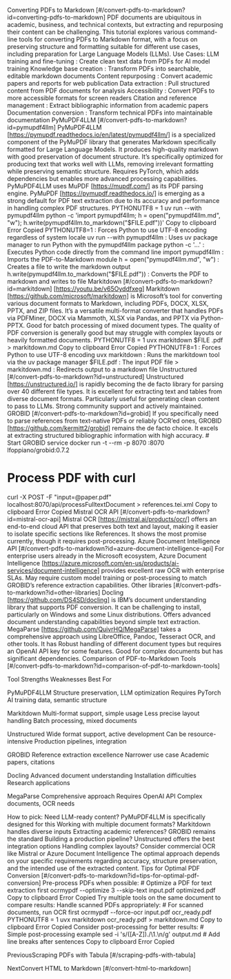 Converting PDFs to Markdown [#/convert-pdfs-to-markdown?id=converting-pdfs-to-markdown] PDF documents are ubiquitous in academic, business, and technical contexts, but extracting and repurposing their content can be challenging. This tutorial explores various command-line tools for converting PDFs to Markdown format, with a focus on preserving structure and formatting suitable for different use cases, including preparation for Large Language Models (LLMs). Use Cases: LLM training and fine-tuning : Create clean text data from PDFs for AI model training Knowledge base creation : Transform PDFs into searchable, editable markdown documents Content repurposing : Convert academic papers and reports for web publication Data extraction : Pull structured content from PDF documents for analysis Accessibility : Convert PDFs to more accessible formats for screen readers Citation and reference management : Extract bibliographic information from academic papers Documentation conversion : Transform technical PDFs into maintainable documentation PyMuPDF4LLM [#/convert-pdfs-to-markdown?id=pymupdf4llm] PyMuPDF4LLM [https://pymupdf.readthedocs.io/en/latest/pymupdf4llm/] is a specialized component of the PyMuPDF library that generates Markdown specifically formatted for Large Language Models. It produces high-quality markdown with good preservation of document structure. It’s specifically optimized for producing text that works well with LLMs, removing irrelevant formatting while preserving semantic structure. Requires PyTorch, which adds dependencies but enables more advanced processing capabilities. PyMuPDF4LLM uses MuPDF [https://mupdf.com/] as its PDF parsing engine. PyMuPDF [https://pymupdf.readthedocs.io/] is emerging as a strong default for PDF text extraction due to its accuracy and performance in handling complex PDF structures. PYTHONUTF8 = 1 uv run --with pymupdf4llm python -c 'import pymupdf4llm; h = open("pymupdf4llm.md", "w"); h.write(pymupdf4llm.to_markdown("$FILE.pdf"))' Copy to clipboard Error Copied PYTHONUTF8=1 : Forces Python to use UTF-8 encoding regardless of system locale uv run --with pymupdf4llm : Uses uv package manager to run Python with the pymupdf4llm package python -c '...' : Executes Python code directly from the command line import pymupdf4llm : Imports the PDF-to-Markdown module h = open("pymupdf4llm.md", "w") : Creates a file to write the markdown output h.write(pymupdf4llm.to_markdown("$FILE.pdf")) : Converts the PDF to markdown and writes to file Markitdown [#/convert-pdfs-to-markdown?id=markitdown] [https://youtu.be/v65Oyddfxeg] Markitdown [https://github.com/microsoft/markitdown] is Microsoft’s tool for converting various document formats to Markdown, including PDFs, DOCX, XLSX, PPTX, and ZIP files. It’s a versatile multi-format converter that handles PDFs via PDFMiner, DOCX via Mammoth, XLSX via Pandas, and PPTX via Python-PPTX. Good for batch processing of mixed document types. The quality of PDF conversion is generally good but may struggle with complex layouts or heavily formatted documents. PYTHONUTF8 = 1 uvx markitdown $FILE .pdf > markitdown.md Copy to clipboard Error Copied PYTHONUTF8=1 : Forces Python to use UTF-8 encoding uvx markitdown : Runs the markitdown tool via the uv package manager $FILE.pdf : The input PDF file > markitdown.md : Redirects output to a markdown file Unstructured [#/convert-pdfs-to-markdown?id=unstructured] Unstructured [https://unstructured.io/] is rapidly becoming the de facto library for parsing over 40 different file types. It is excellent for extracting text and tables from diverse document formats. Particularly useful for generating clean content to pass to LLMs. Strong community support and actively maintained. GROBID [#/convert-pdfs-to-markdown?id=grobid] If you specifically need to parse references from text-native PDFs or reliably OCR’ed ones, GROBID [https://github.com/kermitt2/grobid] remains the de facto choice. It excels at extracting structured bibliographic information with high accuracy. # Start GROBID service
docker run -t --rm -p 8070 :8070 lfoppiano/grobid:0.7.2

# Process PDF with curl
curl -X POST -F "input=@paper.pdf" localhost:8070/api/processFulltextDocument > references.tei.xml Copy to clipboard Error Copied Mistral OCR API [#/convert-pdfs-to-markdown?id=mistral-ocr-api] Mistral OCR [https://mistral.ai/products/ocr/] offers an end-to-end cloud API that preserves both text and layout, making it easier to isolate specific sections like References. It shows the most promise currently, though it requires post-processing. Azure Document Intelligence API [#/convert-pdfs-to-markdown?id=azure-document-intelligence-api] For enterprise users already in the Microsoft ecosystem, Azure Document Intelligence [https://azure.microsoft.com/en-us/products/ai-services/document-intelligence] provides excellent raw OCR with enterprise SLAs. May require custom model training or post-processing to match GROBID’s reference extraction capabilities. Other libraries [#/convert-pdfs-to-markdown?id=other-libraries] Docling [https://github.com/DS4SD/docling] is IBM’s document understanding library that supports PDF conversion. It can be challenging to install, particularly on Windows and some Linux distributions. Offers advanced document understanding capabilities beyond simple text extraction. MegaParse [https://github.com/QuivrHQ/MegaParse] takes a comprehensive approach using LibreOffice, Pandoc, Tesseract OCR, and other tools. It has Robust handling of different document types but requires an OpenAI API key for some features. Good for complex documents but has significant dependencies. Comparison of PDF-to-Markdown Tools [#/convert-pdfs-to-markdown?id=comparison-of-pdf-to-markdown-tools]

Tool
Strengths
Weaknesses
Best For

PyMuPDF4LLM
Structure preservation, LLM optimization
Requires PyTorch
AI training data, semantic structure

Markitdown
Multi-format support, simple usage
Less precise layout handling
Batch processing, mixed documents

Unstructured
Wide format support, active development
Can be resource-intensive
Production pipelines, integration

GROBID
Reference extraction excellence
Narrower use case
Academic papers, citations

Docling
Advanced document understanding
Installation difficulties
Research applications

MegaParse
Comprehensive approach
Requires OpenAI API
Complex documents, OCR needs

How to pick: Need LLM-ready content? PyMuPDF4LLM is specifically designed for this Working with multiple document formats? Markitdown handles diverse inputs Extracting academic references? GROBID remains the standard Building a production pipeline? Unstructured offers the best integration options Handling complex layouts? Consider commercial OCR like Mistral or Azure Document Intelligence The optimal approach depends on your specific requirements regarding accuracy, structure preservation, and the intended use of the extracted content. Tips for Optimal PDF Conversion [#/convert-pdfs-to-markdown?id=tips-for-optimal-pdf-conversion] Pre-process PDFs when possible: # Optimize a PDF for text extraction first
ocrmypdf --optimize 3 --skip-text input.pdf optimized.pdf Copy to clipboard Error Copied Try multiple tools on the same document to compare results: Handle scanned PDFs appropriately: # For scanned documents, run OCR first
ocrmypdf --force-ocr input.pdf ocr_ready.pdf
PYTHONUTF8 = 1 uvx markitdown ocr_ready.pdf > markitdown.md Copy to clipboard Error Copied Consider post-processing for better results: # Simple post-processing example
sed -i 's/\([A-Z]\)\./\1\.\n/g' output.md # Add line breaks after sentences Copy to clipboard Error Copied

PreviousScraping PDFs with Tabula [#/scraping-pdfs-with-tabula]

NextConvert HTML to Markdown [#/convert-html-to-markdown]
